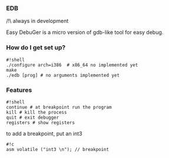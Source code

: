 ### EDB ###
/!\ always in development

Easy DebuGer is a micro version of 
gdb-like tool for easy debug.

### How do I get set up? ###


```
#!shell
./configure arch=i386  # x86_64 no implemented yet
make 
./edb [prog] # no arguments implemented yet

```



### Features ###

```
#!shell
continue # at breakpoint run the program
kill # kill the process
quit # exit debugger
registers # show registers

```


to add a breakpoint, put an int3 


```
#!c
asm volatile ("int3 \n"); // breakpoint
```